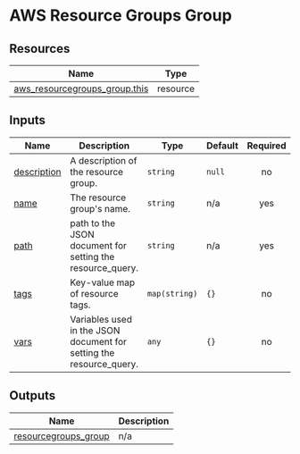 # AWS Resource Groups Group

## Resources

| Name | Type |
|------|------|
| [aws_resourcegroups_group.this](https://registry.terraform.io/providers/hashicorp/aws/latest/docs/resources/resourcegroups_group) | resource |

## Inputs

| Name | Description | Type | Default | Required |
|------|-------------|------|---------|:--------:|
| <a name="input_description"></a> [description](#input\_description) | A description of the resource group. | `string` | `null` | no |
| <a name="input_name"></a> [name](#input\_name) | The resource group's name. | `string` | n/a | yes |
| <a name="input_path"></a> [path](#input\_path) | path to the JSON document for setting the resource\_query. | `string` | n/a | yes |
| <a name="input_tags"></a> [tags](#input\_tags) | Key-value map of resource tags. | `map(string)` | `{}` | no |
| <a name="input_vars"></a> [vars](#input\_vars) | Variables used in the JSON document for setting the resource\_query. | `any` | `{}` | no |

## Outputs

| Name | Description |
|------|-------------|
| <a name="output_resourcegroups_group"></a> [resourcegroups\_group](#output\_resourcegroups\_group) | n/a |
